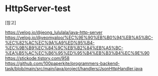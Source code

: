 # HttpServer-test

[참고]



https://velog.io/@jeong_lululala/java-http-server
https://velog.io/@yeomyaloo/%EC%9E%90%EB%B0%94%EB%A5%BC-%EC%82%AC%EC%9A%A9%ED%95%B4-%EC%9B%B9%EC%84%9C%EB%B2%84%EB%A5%BC-%EA%B5%AC%EC%B6%95%ED%95%B4%EB%B3%B4%EC%9E%90
https://stickode.tistory.com/958
https://github.com/100paperkite/programmers-backend-task/blob/main/src/main/java/project/handlers/JsonHttpHandler.java
